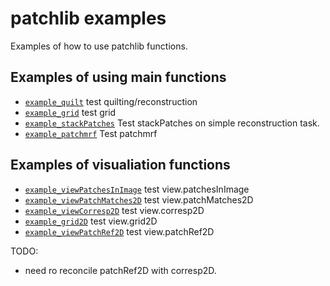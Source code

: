 patchlib examples
=================

Examples of how to use patchlib functions. 

Examples of using main functions
--------------------------------
- [`example_quilt`](example_quilt.m) test quilting/reconstruction
- [`example_grid`](example_grid.m) test grid
- [`example_stackPatches`](example_stackPatches.m) Test stackPatches on simple reconstruction task.
- [`example_patchmrf`](example_patchmrf.m) Test patchmrf

Examples of visualiation functions
----------------------------------
- [`example_viewPatchesInImage`](example_viewPatchesInImage.m) test view.patchesInImage
- [`example_viewPatchMatches2D`](example_viewPatchMatches2D.m) test view.patchMatches2D
- [`example_viewCorresp2D`](example_viewCorresp2D.m) test view.corresp2D
- [`example_grid2D`](example_grid2D.m) test view.grid2D
- [`example_viewPatchRef2D`](example_viewPatchRef2D.m) test view.patchRef2D 

TODO:
- need ro reconcile patchRef2D with corresp2D. 